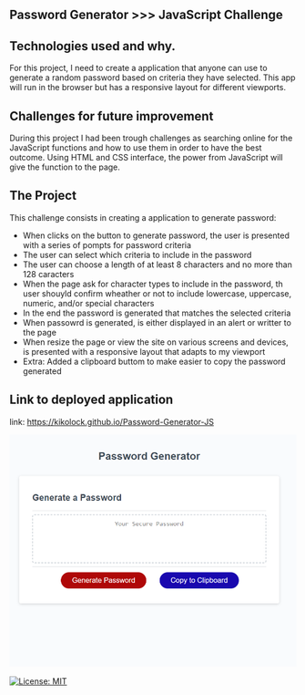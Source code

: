 ## Password Generator >>> JavaScript Challenge

## Technologies used and why.

For this project, I need to create a application that anyone can use to generate a random password based on criteria they have selected. This app will run in the browser but has a responsive layout for different viewports.

## Challenges for future improvement

During this project I had been trough challenges as searching online for the JavaScript functions and how to use them in order to have the best outcome. Using HTML and CSS interface, the power from JavaScript will give the function to the page.

## The Project

This challenge consists in creating a application to generate password:

- When clicks on the button to generate password, the user is presented with a series of pompts for password criteria
- The user can select which criteria to include in the password
- The user can choose a length of at least 8 characters and no more than 128 caracters
- When the page ask for character types to include in the password, th user shouyld confirm wheather or not to include lowercase, uppercase, numeric, and/or special characters
- In the end the password is generated that matches the selected criteria
- When passowrd is generated, is either displayed in an alert or writter to the page
- When resize the page or view the site on various screens and devices, is presented with a responsive layout that adapts to my viewport
- Extra: Added a clipboard buttom to make easier to copy the password generated

## Link to deployed application

link: https://kikolock.github.io/Password-Generator-JS

![My Remote Image](https://github.com/Kikolock/Password-Generator-JS/blob/main/assets/Picture/Code%20finished%20deployed%20page.PNG)

[![License: MIT](https://img.shields.io/badge/License-MIT-yellow.svg)](https://opensource.org/licenses/MIT)